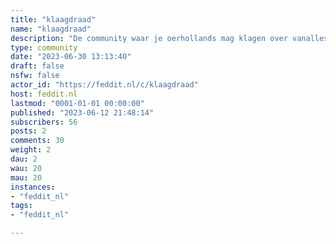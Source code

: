 ```yaml
---
title: "klaagdraad" 
name: "klaagdraad"
description: "De community waar je oerhollands mag klagen over vanalles en nog wat."
type: community
date: "2023-06-30 13:13:40"
draft: false
nsfw: false
actor_id: "https://feddit.nl/c/klaagdraad"
host: feddit.nl
lastmod: "0001-01-01 00:00:00"
published: "2023-06-12 21:48:14"
subscribers: 56
posts: 2
comments: 30
weight: 2
dau: 2
wau: 20
mau: 20
instances:
- "feddit_nl"
tags: 
- "feddit_nl"

---
```


